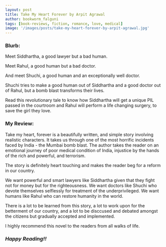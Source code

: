 ```yaml
---
layout: post
title: Take My Heart Forever by Arpit Agrawal
author: bookworm_falguni
tags: [book-reviews, fiction, romance, love, medical]
image: '/images/posts/take-my-heart-forever-by-arpit-agrawal.jpg'
---
```

### **Blurb:**
Meet Siddhartha, a good lawyer but a bad human.

Meet Rahul, a good human but a bad doctor.

And meet Shuchi, a good human and an exceptionally well doctor.

Shuchi tries to make a good human out of Siddhartha and a good doctor out of Rahul, but a bomb blast transforms their lives.

Read this revolutionary tale to know how Siddhartha will get a unique PIL passed in the courtroom and Rahul will perform a life changing surgery, to save the girl they love.

### **My Review:**
Take my heart, forever is a beautifully written, and simple story involving realistic characters. 
It takes us through one of the most horrific incidents faced by India - the Mumbai bomb blast. The author takes the reader on an emotional journey of poor medical condition of India, injustice by the hands of the rich and powerful, and terrorism.

The story is definitely heart touching and makes the reader beg for a reform in our country. 

We want powerful and smart lawyers like Siddhartha given that they fight not for money but for the righteousness.
We want doctors like Shuchi who devote themselves selflessly for treatment of the underprivileged.
We want humans like Rahul who can restore humanity in the world.

There is a lot to be learned from this story, a lot to work upon for the betterment of our country, and a lot to be disccused and debated amongst the citizens but gradually accepted and implemented.

I highly recommend this novel to the readers from all walks of life.

### ***Happy Reading!!***
